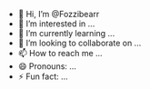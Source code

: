 - 👋 Hi, I’m @Fozzibearr
- 👀 I’m interested in ...
- 🌱 I’m currently learning ...
- 💞️ I’m looking to collaborate on ...
- 📫 How to reach me ...
- 😄 Pronouns: ...
- ⚡ Fun fact: ...

<!---
Fozzibearr/Fozzibearr is a ✨ special ✨ repository because its `README.md` (this file) appears on your GitHub profile.
You can click the Preview link to take a look at your changes.
--->

